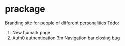 # prackage

Branding site for people of different personalities
Todo: 

1. New humark page
2. Auth0 authentication 
3m Navigation bar closing bug

